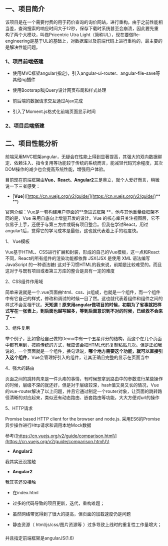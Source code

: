 ## 一、项目简介

该项目是在一个需要付费的用于药价查询的询价网站，进行重构。由于之前性能相当差，查询搜索的响应时间大于12秒，保存下载时系统甚至会崩溃，因此要先重构了两个大模块，叫做Pricentric Utra Light（简称UL），现在要做Re-engineering是基于UL的基础上，对数据库以及前端代码上进行重构的，最主要的是解决性能问题。

### 1、项目前端搭建

* 使用MVC框架angular\(指定\)，引入angular-ui-router、angular-file-save等其他ng插件

* 使用Bootsrap和jQuery设计网页布局和样式处理

* 前后端的数据请求交互通过Ajax完成

* 引入了Moment.js格式化前端页面显示时间

### 2、项目后端搭建

## 二、项目性能分析

前端采用MVC框架angular，无疑会在性能上得到显著提高，其强大的双向数据绑定、依赖注入、指令复用等功能较于传统的系统而言，能减轻代码冗余程度，其次DOM操作的减少也会提高系统性能，增强用户体验。

目前现在前端框架由**Vue、React、Angular2**三足鼎立，就个人爱好而言，稍微说一下三者感受：

* \[**Vue**\]\([https://cn.vuejs.org/v2/guide/](https://cn.vuejs.org/v2/guide/)** **\)

官网介绍：Vue是一套构建用户界面的**渐进式框架 **，他与其他重量级框架不同的是，Vue 采用自底向上增量开发的设计。Vue 的核心库只关注视图层，它不仅易于上手，还便于与第三方库或既有项目整合。但我在学过React，用过angular1后，觉得它的学习成本是最低，这也就代表着上手的程度快。

1、 Vue模板

Vue基于HTML、CSS进行扩展和封装，形成的自己的Vue模板，这一点和React不同，React的所有组件的渲染功能都依靠 JSX\(JSX 是使用 XML 语法编写 JavaScript 的一种语法糖\) 这对于习惯HTML的我来说，前期是比较难受的。而且这对于与既有项目或者第三方库的整合是具有一定的难度

2、CSS组件作用域

简单来说就是一个.vue页面由html、css、js组成，也就是一个组件，而一个组件中有它自己的样式，修改和调试的时候一目了然。这也就代表着组件和组件之间的样式不会互相干扰。**天知道！原来用angular做项目的时候，初期为了省事就把样式写在一张表上，到后面也越写越多，等到后面意识到不对的时候，已经救不会来了~~**

3、组件复用

举个例子，比如曾经自己做的Demo中有一个五星评分的结构，而这个在几个页面中都有用到，按照传统的方式，我应该会把HTML代码复制粘贴几次。但是正如我说的，一个页面就是一个组件，换句话说，**哪个地方需要这个功能，就可以直接引入这个组件**，Vue会管理好引入的组件，让其正确且完整的显示在页面当中

4、强大的路由

页面之间的跳转向来是一件头疼的事情，有时候想拿到路由中的参数进行某些操作的时候，层级不深的就还好，但是对于层级较深，hash值又臭又长的情况，Vue的vue-router解决了以上问题，并且它通过制定一个router对象，让页面的跳转路径清晰的对应起来，类似还有动态路由、嵌套路由等功能，大大方便对url的操作

5、HTTP请求

Promise based HTTP client for the browser and node.js.  采用ES6的Promise异步操作进行Http请求和调用本地Mock数据

参考\([https://cn.vuejs.org/v2/guide/comparison.html\](https://cn.vuejs.org/v2/guide/comparison.html\)\)

* **Angular2**

我其实还没接触

* **Angular2**

我其实还没接触

* 在index.html

* 过多的代码导致的项目更新，迭代，重构难题；

* 虽然网络带宽得到了很大的提高，但页面的加载速度仍是问题

* 静态资源（ html/js/css/图片资源等 ）过多导致上线时的重复性工作量增大；

### 

并且指定前端框架是angularJS\(1.6\)

